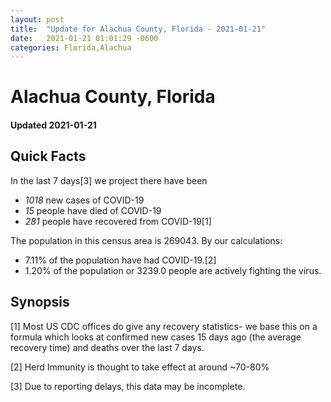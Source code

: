```yaml
---
layout: post
title:  "Update for Alachua County, Florida - 2021-01-21"
date:   2021-01-21 01:01:29 -0600
categories: Florida,Alachua
---
```


# Alachua County, Florida
#### Updated 2021-01-21

## Quick Facts

In the last 7 days[3] we project there have been
- *1018* new cases of COVID-19
- *15* people have died of COVID-19
- *281* people have recovered from COVID-19[1]

The population in this census area is 269043. By our calculations:
- 7.11% of the population have had COVID-19.[2]
- 1.20% of the population or 3239.0 people are actively fighting the virus.

## Synopsis




[1] Most US CDC offices do give any recovery statistics- we base this on a formula which looks at confirmed new cases
15 days ago (the average recovery time) and deaths over the last 7 days.

[2] Herd Immunity is thought to take effect at around ~70-80%

[3] Due to reporting delays, this data may be incomplete.
 
    